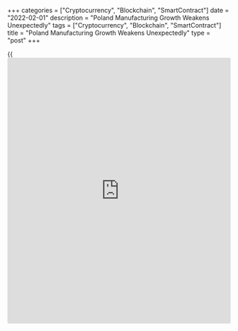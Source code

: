 +++
categories = ["Cryptocurrency", "Blockchain", "SmartContract"]
date = "2022-02-01"
description = "Poland Manufacturing Growth Weakens Unexpectedly"
tags = ["Cryptocurrency", "Blockchain", "SmartContract"]
title = "Poland Manufacturing Growth Weakens Unexpectedly"
type = "post"
+++

{{<iframe id="large-banner" src="https://www.bounty.group/#slide=26.0" width="100%" height="600" scrolling="no" style="border: 0px solid rgb(216, 221, 230); border-radius: 3px;">}}

Poland's manufacturing sector growth unexpectedly weakened in January,
survey data from IHS Markit showed on Tuesday.

The manufacturing purchasing managers' index, or PMI, fell to 54.5 in
January from 56.1 in December.

Economists had forecast a score of 56.4. A PMI reading above 50 suggests
growth in the manufacturing sector.

Both output and new order growth eased in January. Export orders rose
modestly and average lead time for delivery declined.

Input purchases rose for the tenth straight month in January and
purchasing activity grew for the fourteenth month in a row.

Staffing level increased in January, with the rate of growth highest in
six months. Outstanding works rose for the sixteenth month in a row.

Confidence regarding the 12-month outlook remained positive, but dropped
to its lowest for fourteen months.

Average operating costs rose at an elevated rate that was the strongest
since mid-2021. Output charges increased at the sharpest rate for three
months.

"Poland's manufacturing sector extended its current run of expansion at
the start of 2022, but the specters of 2021 - supply-side constraints
and prices pressures - persisted," Paul Smith, economics director at IHS
Markit, said.

For comments and feedback [contact](https://www.playgroundfx.com/contact/): editorial@rtt[news](https://www.letsplayfx.com/blog/forex-news-website/).com

[Economic News][1]

 **What parts of the world are seeing the best (and worst) economic
performances lately? Click[here][2] to check out our [Econ Scorecard][2]
and find out! See up-to-the-moment [ranking](https://www.playgroundfx.com/blog/crypto-exchange-ranking/)s for the best and worst
performers in [GDP][2], [unemployment rate][3], [inflation][4] and much
more.**

   1. www.rtt[news](https://www.letsplayfx.com/blog/forex-news-website/).com/Content/EconomicNews.aspx
   2. www.rtt[news](https://www.letsplayfx.com/blog/forex-news-website/).com/economic-scorecard/world-rank/GDP/highest-performance.aspx
   3. www.rtt[news](https://www.letsplayfx.com/blog/forex-news-website/).com/economic-scorecard/world-rank/unemployment-rate/lowest-performance.aspx
   4. www.rtt[news](https://www.letsplayfx.com/blog/forex-news-website/).com/economic-scorecard/world-rank/CPI/highest-performance.aspx